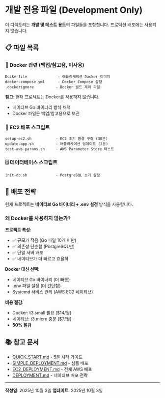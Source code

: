 # 개발 전용 파일 (Development Only)

이 디렉토리는 **개발 및 테스트 용도**의 파일들을 포함합니다.
프로덕션 배포에는 사용되지 않습니다.

## 📋 파일 목록

### 🐳 Docker 관련 (백업/참고용, 미사용)
```
Dockerfile              - 애플리케이션 Docker 이미지
docker-compose.yml      - Docker Compose 설정
.dockerignore          - Docker 빌드 제외 파일
```

**참고**: 현재 프로젝트는 Docker를 사용하지 않습니다.
- 네이티브 Go 바이너리 방식 채택
- Docker 파일은 백업/참고용으로 보관

### 🚀 EC2 배포 스크립트
```
setup-ec2.sh           - EC2 초기 환경 구축 (30분)
update-app.sh          - 애플리케이션 업데이트 (3분)
test-aws-params.sh     - AWS Parameter Store 테스트
```

### 🗄️ 데이터베이스 스크립트
```
init-db.sh             - PostgreSQL 초기 설정
```

## 🎯 배포 전략

현재 프로젝트는 **네이티브 Go 바이너리 + .env 설정** 방식을 사용합니다.

### 왜 Docker를 사용하지 않는가?

**프로젝트 특성**:
- ✅ 규모가 작음 (Go 파일 10개 미만)
- ✅ 의존성 단순함 (PostgreSQL만)
- ✅ 단일 서버 배포
- ✅ 네이티브가 더 빠르고 효율적

**Docker 대신 선택**:
- 네이티브 Go 바이너리 (더 빠름)
- .env 파일 설정 (더 간단함)
- Systemd 서비스 관리 (AWS EC2 네이티브)

**비용 절감**:
- Docker: t3.small 필요 ($14/월)
- 네이티브: t3.micro 충분 ($7/월)
- **50% 절감**

## 📚 참고 문서

- [QUICK_START.md](../docs/QUICK_START.md) - 5분 시작 가이드
- [SIMPLE_DEPLOYMENT.md](../docs/SIMPLE_DEPLOYMENT.md) - 심플 배포
- [EC2_DEPLOYMENT.md](../docs/EC2_DEPLOYMENT.md) - 전체 AWS 배포
- [DEPLOYMENT.md](../docs/DEPLOYMENT.md) - 네이티브 배포 전략

---

**작성일**: 2025년 10월 3일
**업데이트**: 2025년 10월 3일
